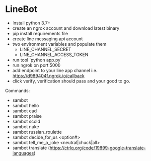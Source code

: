 # LineBot

* Install python 3.7+
* create an ngrok account and download latest binary
* pip install requirements file
* create line messaging api account
* two environment variables and populate them  
  * LINE_CHANNEL_SECRET  
  * LINE_CHANNEL_ACCESS_TOKEN  
* run tool 'python app.py'
* run ngrok on port 5000
* add endpoint to your line app channel i.e. https://d989404f.ngrok.io/callback
* click verify, verification should pass and your good to go.

Commands:  
* sambot
* sambot hello <name>
* sambot ead <name>
* sambot praise <name>
* sambot scold <name>
* sambot nuke
* sambot russian_roulette
* sambot decide_for_us <option1> <option2> <option#>
* sambot tell_me_a_joke <neutral|chuck|all>
* sambot translate <fromlang> <tolang> <content> (https://ctrlq.org/code/19899-google-translate-languages)
